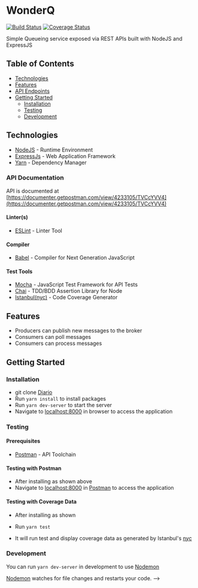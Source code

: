 # WonderQ

[![Build Status](https://travis-ci.org/samdiano/Diario.svg?branch=develop)](https://travis-ci.org/samdiano/Diario) [![Coverage Status](https://coveralls.io/repos/github/samdiano/Diario/badge.svg?branch=develop)](https://coveralls.io/github/samdiano/Diario?branch=develop)

Simple Queueing service exposed via REST APIs built with NodeJS and ExpressJS

## Table of Contents

- [Technologies](#technologies)
- [Features](#features)
- [API Endpoints](#api-endpoints)
- [Getting Started](#getting-started)
  - [Installation](#installation)
  - [Testing](#testing)
  - [Development](#development)

<!-- ### API Documentation

API is documented at [https://mi-diario.herokuapp.com/api-docs](https://mi-diario.herokuapp.com/api-docs)
 -->

## Technologies

- [NodeJS](https://nodejs.org/) - Runtime Environment
- [ExpressJs](https://expressjs.com/) - Web Application Framework
- [Yarn](https://yarnpkg.com/) - Dependency Manager


### API Documentation
API is documented at [https://documenter.getpostman.com/view/4233105/TVCcYVV4](https://documenter.getpostman.com/view/4233105/TVCcYVV4)


#### Linter(s)

- [ESLint](https://eslint.org/) - Linter Tool

#### Compiler

- [Babel](https://eslint.org/) - Compiler for Next Generation JavaScript

#### Test Tools

- [Mocha](https://mochajs.org/) - JavaScript Test Framework for API Tests
- [Chai](http://chaijs.com/) - TDD/BDD Assertion Library for Node
- [Istanbul(nyc)](https://istanbul.js.org/) - Code Coverage Generator

## Features

- Producers can publish new messages to the broker
- Consumers can poll messages
- Consumers can process messages

## Getting Started

### Installation

- git clone
  [Diario](https://github.com/samdiano/Diario.git)
- Run `yarn install` to install packages
- Run `yarn dev-server` to start the server
- Navigate to [localhost:8000](http://localhost:8000/) in browser to access the
  application

### Testing

#### Prerequisites

- [Postman](https://getpostman.com/) - API Toolchain

#### Testing with Postman

- After installing as shown above
- Navigate to [localhost:8000](http://localhost:8000/) in
  [Postman](https://getpostman.com/) to access the application

#### Testing with Coverage Data

- After installing as shown

- Run `yarn test`
- It will run test and display coverage data as generated by
  Istanbul's [nyc](https://github.com/istanbuljs/nyc)

### Development

You can run `yarn dev-server` in development to use [Nodemon](https://nodemon.io/)

[Nodemon](https://nodemon.io/) watches for file changes and restarts your code. -->
